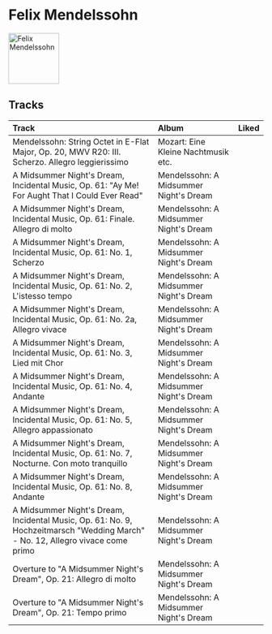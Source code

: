 
# Felix Mendelssohn


<img src="https://i.scdn.co/image/32bf53aa73dbb81c615a91324efea0bcfff4b440" alt="Felix Mendelssohn" width="100" />

## Tracks

| Track                                                                                                                          | Album                                  | Liked   |
|:-------------------------------------------------------------------------------------------------------------------------------|:---------------------------------------|:--------|
| Mendelssohn: String Octet in E-Flat Major, Op. 20, MWV R20: III. Scherzo. Allegro leggierissimo                                | Mozart: Eine Kleine Nachtmusik etc.    |         |
| A Midsummer Night's Dream, Incidental Music, Op. 61: "Ay Me! For Aught That I Could Ever Read"                                 | Mendelssohn: A Midsummer Night's Dream |         |
| A Midsummer Night's Dream, Incidental Music, Op. 61: Finale. Allegro di molto                                                  | Mendelssohn: A Midsummer Night's Dream |         |
| A Midsummer Night's Dream, Incidental Music, Op. 61: No. 1, Scherzo                                                            | Mendelssohn: A Midsummer Night's Dream |         |
| A Midsummer Night's Dream, Incidental Music, Op. 61: No. 2, L'istesso tempo                                                    | Mendelssohn: A Midsummer Night's Dream |         |
| A Midsummer Night's Dream, Incidental Music, Op. 61: No. 2a, Allegro vivace                                                    | Mendelssohn: A Midsummer Night's Dream |         |
| A Midsummer Night's Dream, Incidental Music, Op. 61: No. 3, Lied mit Chor                                                      | Mendelssohn: A Midsummer Night's Dream |         |
| A Midsummer Night's Dream, Incidental Music, Op. 61: No. 4, Andante                                                            | Mendelssohn: A Midsummer Night's Dream |         |
| A Midsummer Night's Dream, Incidental Music, Op. 61: No. 5, Allegro appassionato                                               | Mendelssohn: A Midsummer Night's Dream |         |
| A Midsummer Night's Dream, Incidental Music, Op. 61: No. 7, Nocturne. Con moto tranquillo                                      | Mendelssohn: A Midsummer Night's Dream |         |
| A Midsummer Night's Dream, Incidental Music, Op. 61: No. 8, Andante                                                            | Mendelssohn: A Midsummer Night's Dream |         |
| A Midsummer Night's Dream, Incidental Music, Op. 61: No. 9, Hochzeitmarsch "Wedding March" - No. 12, Allegro vivace come primo | Mendelssohn: A Midsummer Night's Dream |         |
| Overture to "A Midsummer Night's Dream", Op. 21: Allegro di molto                                                              | Mendelssohn: A Midsummer Night's Dream |         |
| Overture to "A Midsummer Night's Dream", Op. 21: Tempo primo                                                                   | Mendelssohn: A Midsummer Night's Dream |         |